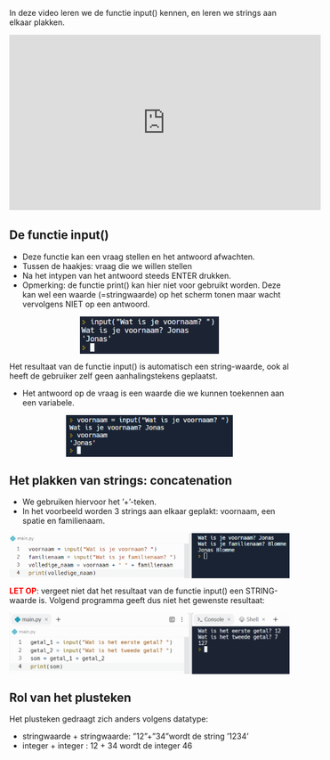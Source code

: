 In deze video leren we de functie input() kennen, en leren we strings aan elkaar plakken.

<div align="center">
<iframe width="560" height="315" src="https://www.youtube.com/embed/BG4Ol_vLUB8" title="YouTube video player" frameborder="0" allow="accelerometer; autoplay; clipboard-write; encrypted-media; gyroscope; picture-in-picture; web-share" allowfullscreen></iframe>
</div>

## De functie input()
* Deze functie kan een vraag stellen en het antwoord afwachten.
* Tussen de haakjes: vraag die we willen stellen
* Na het intypen van het antwoord steeds ENTER drukken.
* Opmerking: de functie print() kan hier niet voor gebruikt worden. Deze kan wel een waarde (=stringwaarde) op het scherm tonen maar wacht vervolgens NIET op een antwoord.

<div align="center">
  <img src="media/input.png" align="center" width="250px" data-caption="De input()-functie." />
</div>

<div class="callout callout-info">
  <p>Het resultaat van de functie input() is automatisch een string-waarde, ook al heeft de gebruiker zelf geen aanhalingstekens geplaatst.</p>
</div>

* Het antwoord op de vraag is een waarde die we kunnen toekennen aan een variabele.

<div align="center">
  <img src="media/input_in_variabele.png" align="center" width="300px" data-caption="De input()-functie." />
</div>

## Het plakken van strings: concatenation
* We gebruiken hiervoor het ’+’-teken.
* In het voorbeeld worden 3 strings aan elkaar geplakt: voornaam, een spatie en familienaam.

<div align="center">
  <img src="media/concatenation.png" align="center" width="650px" data-caption="Het plakken van strings: concatenation." />
</div>

<b style="color:red">LET OP</b>: vergeet niet dat het resultaat van de functie input() een STRING-waarde is. Volgend programma geeft dus niet het gewenste resultaat:

<div align="center">
  <img src="media/concatenation_ongewenst.png" align="center" width="550px" data-caption="Het resultaat van de functie input() is een STRING-waarde." />
</div>

## Rol van het plusteken
Het plusteken gedraagt zich anders volgens datatype:
* stringwaarde + stringwaarde: ”12”+”34”wordt de string ’1234’
* integer + integer : 12 + 34 wordt de integer 46
